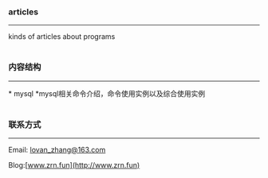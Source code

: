 ### articles
<hr>
kinds of articles about programs
<br>
<br>

### 内容结构

<hr>
* mysql
    *mysql相关命令介绍，命令使用实例以及综合使用实例
<br>
<br>

### 联系方式

<hr>

Email: lovan_zhang@163.com

Blog:[www.zrn.fun](http://www.zrn.fun)
